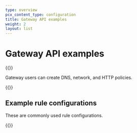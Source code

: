 ```yaml
---
type: overview
pcx_content_type: configuration
title: Gateway API examples
weight: 2
layout: list
---
```


# Gateway API examples

{{<content-column>}}

Gateway users can create DNS, network, and HTTP policies.

{{</content-column>}}

## Example rule configurations

These are commonly used rule configurations.

{{<list-examples type="gateway">}}
